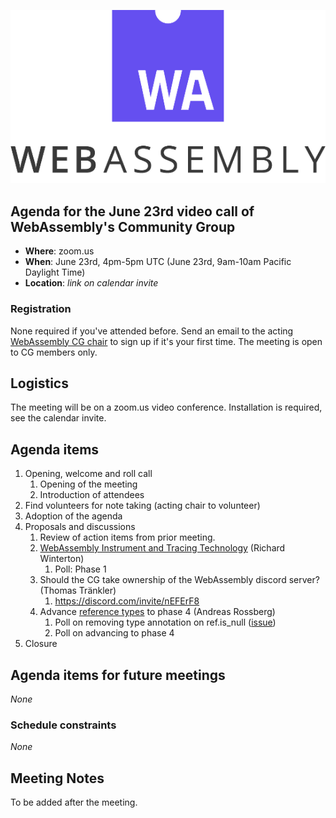 ![WebAssembly logo](/images/WebAssembly.png)

## Agenda for the June 23rd video call of WebAssembly's Community Group

- **Where**: zoom.us
- **When**: June 23rd, 4pm-5pm UTC (June 23rd, 9am-10am Pacific Daylight Time)
- **Location**: *link on calendar invite*

### Registration

None required if you've attended before. Send an email to the acting [WebAssembly CG chair](mailto:webassembly-cg-chair@chromium.org)
to sign up if it's your first time. The meeting is open to CG members only.

## Logistics

The meeting will be on a zoom.us video conference.
Installation is required, see the calendar invite.

## Agenda items

1. Opening, welcome and roll call
    1. Opening of the meeting
    1. Introduction of attendees
1. Find volunteers for note taking (acting chair to volunteer)
1. Adoption of the agenda
1. Proposals and discussions
    1. Review of action items from prior meeting.
    1. [WebAssembly Instrument and Tracing Technology](https://github.com/WebAssembly/design/issues/1344) (Richard Winterton)
       1. Poll: Phase 1
    1. Should the CG take ownership of the WebAssembly discord server? (Thomas Tränkler)
       1. https://discord.com/invite/nEFErF8
    1. Advance [reference types](https://github.com/WebAssembly/reference-types/) to phase 4 (Andreas Rossberg)
       1. Poll on removing type annotation on ref.is_null ([issue](https://github.com/WebAssembly/reference-types/issues/99))
       1. Poll on advancing to phase 4
1. Closure

## Agenda items for future meetings

*None*

### Schedule constraints

*None*

## Meeting Notes
To be added after the meeting.
